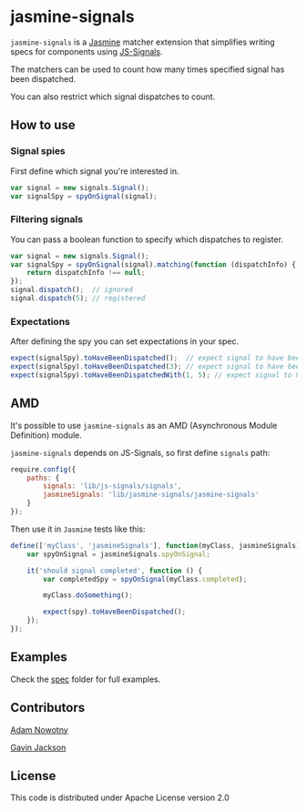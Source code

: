 jasmine-signals
================
`jasmine-signals` is a [Jasmine](https://github.com/pivotal/jasmine) matcher extension that simplifies writing specs for components using [JS-Signals](http://millermedeiros.github.com/js-signals/).

The matchers can be used to count how many times specified signal has been dispatched.

You can also restrict which signal dispatches to count.

How to use
--------------

### Signal spies
First define which signal you're interested in.

```js
var signal = new signals.Signal();
var signalSpy = spyOnSignal(signal);
```

### Filtering signals
You can pass a boolean function to specify which dispatches to register.

```js
var signal = new signals.Signal();
var signalSpy = spyOnSignal(signal).matching(function (dispatchInfo) {
	return dispatchInfo !== null;
});
signal.dispatch();  // ignored
signal.dispatch(5); // registered
```

### Expectations
After defining the spy you can set expectations in your spec.

```js
expect(signalSpy).toHaveBeenDispatched();  // expect signal to have been dispatched at least once
expect(signalSpy).toHaveBeenDispatched(3); // expect signal to have been dispatched 3 times
expect(signalSpy).toHaveBeenDispatchedWith(1, 5); // expect signal to have been dispatched with parameters
```

AMD
-------------
It's possible to use `jasmine-signals` as an AMD (Asynchronous Module Definition) module.

`jasmine-signals` depends on JS-Signals, so first define `signals` path:

```js
require.config({
	paths: {
		signals: 'lib/js-signals/signals',
		jasmineSignals: 'lib/jasmine-signals/jasmine-signals'
	}
});
```

Then use it in `Jasmine` tests like this:

```js
define(['myClass', 'jasmineSignals'], function(myClass, jasmineSignals) {
	var spyOnSignal = jasmineSignals.spyOnSignal;

	it('should signal completed', function () {
		var completedSpy = spyOnSignal(myClass.completed);

		myClass.doSomething();

		expect(spy).toHaveBeenDispatched();
	});
});
```

Examples
--------
Check the [spec](https://github.com/AdamNowotny/jasmine-signals/tree/master/spec) folder for full examples.

Contributors
------------
[Adam Nowotny](https://github.com/AdamNowotny)

[Gavin Jackson](https://github.com/gavJackson)

License
-------
This code is distributed under Apache License version 2.0
